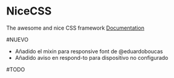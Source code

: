 NiceCSS
========

The awesome and nice CSS framework
[Documentation](http://ufoworks.github.io/nicecss/)

#NUEVO
- Añadido el mixin para responsive font de @eduardoboucas
- Añadido aviso en respond-to para dispositivo no configurado

#TODO
